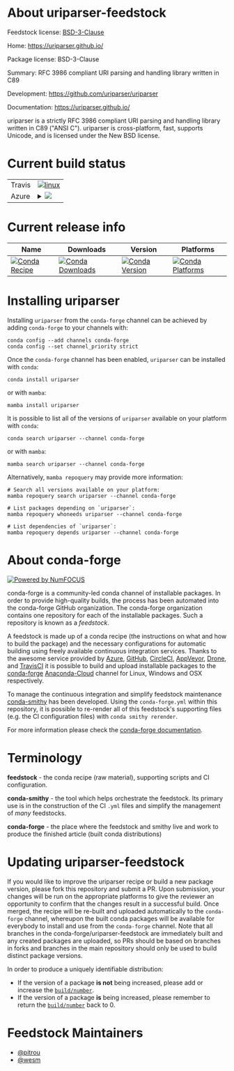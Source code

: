 About uriparser-feedstock
=========================

Feedstock license: [BSD-3-Clause](https://github.com/conda-forge/uriparser-feedstock/blob/main/LICENSE.txt)

Home: https://uriparser.github.io/

Package license: BSD-3-Clause

Summary: RFC 3986 compliant URI parsing and handling library written in C89

Development: https://github.com/uriparser/uriparser

Documentation: https://uriparser.github.io/

uriparser is a strictly RFC 3986 compliant URI parsing and handling
library written in C89 ("ANSI C"). uriparser is cross-platform, fast,
supports Unicode, and is licensed under the New BSD license.


Current build status
====================


<table><tr>
    <td>Travis</td>
    <td>
      <a href="https://app.travis-ci.com/conda-forge/uriparser-feedstock">
        <img alt="linux" src="https://img.shields.io/travis/com/conda-forge/uriparser-feedstock/main.svg?label=Linux">
      </a>
    </td>
  </tr>
    
  <tr>
    <td>Azure</td>
    <td>
      <details>
        <summary>
          <a href="https://dev.azure.com/conda-forge/feedstock-builds/_build/latest?definitionId=7022&branchName=main">
            <img src="https://dev.azure.com/conda-forge/feedstock-builds/_apis/build/status/uriparser-feedstock?branchName=main">
          </a>
        </summary>
        <table>
          <thead><tr><th>Variant</th><th>Status</th></tr></thead>
          <tbody><tr>
              <td>linux_64</td>
              <td>
                <a href="https://dev.azure.com/conda-forge/feedstock-builds/_build/latest?definitionId=7022&branchName=main">
                  <img src="https://dev.azure.com/conda-forge/feedstock-builds/_apis/build/status/uriparser-feedstock?branchName=main&jobName=linux&configuration=linux%20linux_64_" alt="variant">
                </a>
              </td>
            </tr><tr>
              <td>linux_aarch64</td>
              <td>
                <a href="https://dev.azure.com/conda-forge/feedstock-builds/_build/latest?definitionId=7022&branchName=main">
                  <img src="https://dev.azure.com/conda-forge/feedstock-builds/_apis/build/status/uriparser-feedstock?branchName=main&jobName=linux&configuration=linux%20linux_aarch64_" alt="variant">
                </a>
              </td>
            </tr><tr>
              <td>linux_ppc64le</td>
              <td>
                <a href="https://dev.azure.com/conda-forge/feedstock-builds/_build/latest?definitionId=7022&branchName=main">
                  <img src="https://dev.azure.com/conda-forge/feedstock-builds/_apis/build/status/uriparser-feedstock?branchName=main&jobName=linux&configuration=linux%20linux_ppc64le_" alt="variant">
                </a>
              </td>
            </tr><tr>
              <td>osx_64</td>
              <td>
                <a href="https://dev.azure.com/conda-forge/feedstock-builds/_build/latest?definitionId=7022&branchName=main">
                  <img src="https://dev.azure.com/conda-forge/feedstock-builds/_apis/build/status/uriparser-feedstock?branchName=main&jobName=osx&configuration=osx%20osx_64_" alt="variant">
                </a>
              </td>
            </tr><tr>
              <td>osx_arm64</td>
              <td>
                <a href="https://dev.azure.com/conda-forge/feedstock-builds/_build/latest?definitionId=7022&branchName=main">
                  <img src="https://dev.azure.com/conda-forge/feedstock-builds/_apis/build/status/uriparser-feedstock?branchName=main&jobName=osx&configuration=osx%20osx_arm64_" alt="variant">
                </a>
              </td>
            </tr><tr>
              <td>win_64</td>
              <td>
                <a href="https://dev.azure.com/conda-forge/feedstock-builds/_build/latest?definitionId=7022&branchName=main">
                  <img src="https://dev.azure.com/conda-forge/feedstock-builds/_apis/build/status/uriparser-feedstock?branchName=main&jobName=win&configuration=win%20win_64_" alt="variant">
                </a>
              </td>
            </tr>
          </tbody>
        </table>
      </details>
    </td>
  </tr>
</table>

Current release info
====================

| Name | Downloads | Version | Platforms |
| --- | --- | --- | --- |
| [![Conda Recipe](https://img.shields.io/badge/recipe-uriparser-green.svg)](https://anaconda.org/conda-forge/uriparser) | [![Conda Downloads](https://img.shields.io/conda/dn/conda-forge/uriparser.svg)](https://anaconda.org/conda-forge/uriparser) | [![Conda Version](https://img.shields.io/conda/vn/conda-forge/uriparser.svg)](https://anaconda.org/conda-forge/uriparser) | [![Conda Platforms](https://img.shields.io/conda/pn/conda-forge/uriparser.svg)](https://anaconda.org/conda-forge/uriparser) |

Installing uriparser
====================

Installing `uriparser` from the `conda-forge` channel can be achieved by adding `conda-forge` to your channels with:

```
conda config --add channels conda-forge
conda config --set channel_priority strict
```

Once the `conda-forge` channel has been enabled, `uriparser` can be installed with `conda`:

```
conda install uriparser
```

or with `mamba`:

```
mamba install uriparser
```

It is possible to list all of the versions of `uriparser` available on your platform with `conda`:

```
conda search uriparser --channel conda-forge
```

or with `mamba`:

```
mamba search uriparser --channel conda-forge
```

Alternatively, `mamba repoquery` may provide more information:

```
# Search all versions available on your platform:
mamba repoquery search uriparser --channel conda-forge

# List packages depending on `uriparser`:
mamba repoquery whoneeds uriparser --channel conda-forge

# List dependencies of `uriparser`:
mamba repoquery depends uriparser --channel conda-forge
```


About conda-forge
=================

[![Powered by
NumFOCUS](https://img.shields.io/badge/powered%20by-NumFOCUS-orange.svg?style=flat&colorA=E1523D&colorB=007D8A)](https://numfocus.org)

conda-forge is a community-led conda channel of installable packages.
In order to provide high-quality builds, the process has been automated into the
conda-forge GitHub organization. The conda-forge organization contains one repository
for each of the installable packages. Such a repository is known as a *feedstock*.

A feedstock is made up of a conda recipe (the instructions on what and how to build
the package) and the necessary configurations for automatic building using freely
available continuous integration services. Thanks to the awesome service provided by
[Azure](https://azure.microsoft.com/en-us/services/devops/), [GitHub](https://github.com/),
[CircleCI](https://circleci.com/), [AppVeyor](https://www.appveyor.com/),
[Drone](https://cloud.drone.io/welcome), and [TravisCI](https://travis-ci.com/)
it is possible to build and upload installable packages to the
[conda-forge](https://anaconda.org/conda-forge) [Anaconda-Cloud](https://anaconda.org/)
channel for Linux, Windows and OSX respectively.

To manage the continuous integration and simplify feedstock maintenance
[conda-smithy](https://github.com/conda-forge/conda-smithy) has been developed.
Using the ``conda-forge.yml`` within this repository, it is possible to re-render all of
this feedstock's supporting files (e.g. the CI configuration files) with ``conda smithy rerender``.

For more information please check the [conda-forge documentation](https://conda-forge.org/docs/).

Terminology
===========

**feedstock** - the conda recipe (raw material), supporting scripts and CI configuration.

**conda-smithy** - the tool which helps orchestrate the feedstock.
                   Its primary use is in the construction of the CI ``.yml`` files
                   and simplify the management of *many* feedstocks.

**conda-forge** - the place where the feedstock and smithy live and work to
                  produce the finished article (built conda distributions)


Updating uriparser-feedstock
============================

If you would like to improve the uriparser recipe or build a new
package version, please fork this repository and submit a PR. Upon submission,
your changes will be run on the appropriate platforms to give the reviewer an
opportunity to confirm that the changes result in a successful build. Once
merged, the recipe will be re-built and uploaded automatically to the
`conda-forge` channel, whereupon the built conda packages will be available for
everybody to install and use from the `conda-forge` channel.
Note that all branches in the conda-forge/uriparser-feedstock are
immediately built and any created packages are uploaded, so PRs should be based
on branches in forks and branches in the main repository should only be used to
build distinct package versions.

In order to produce a uniquely identifiable distribution:
 * If the version of a package **is not** being increased, please add or increase
   the [``build/number``](https://docs.conda.io/projects/conda-build/en/latest/resources/define-metadata.html#build-number-and-string).
 * If the version of a package **is** being increased, please remember to return
   the [``build/number``](https://docs.conda.io/projects/conda-build/en/latest/resources/define-metadata.html#build-number-and-string)
   back to 0.

Feedstock Maintainers
=====================

* [@pitrou](https://github.com/pitrou/)
* [@wesm](https://github.com/wesm/)

